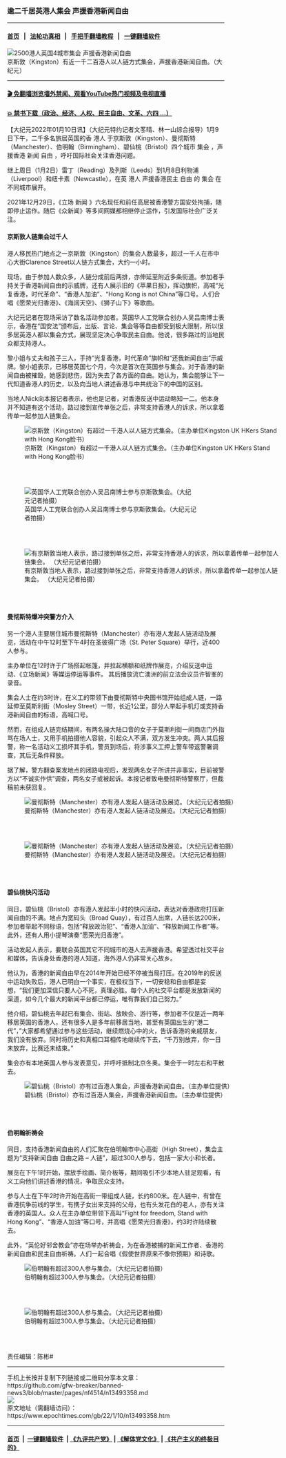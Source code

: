 ### 逾二千居英港人集会 声援香港新闻自由
------------------------

#### [首页](https://github.com/gfw-breaker/banned-news3/blob/master/README.md) &nbsp;&nbsp;|&nbsp;&nbsp; [法轮功真相](https://github.com/begood0513/basic/blob/master/README.md)  &nbsp;&nbsp;|&nbsp;&nbsp; [手把手翻墙教程](https://github.com/gfw-breaker/guides/wiki)  &nbsp;&nbsp;|&nbsp;&nbsp; [一键翻墙软件](https://github.com/gfw-breaker/nogfw/blob/master/README.md)  



<div><img alt="2500港人英国4城市集会 声援香港新闻自由" class="attachment-djy_600_400 size-djy_600_400 wp-post-image" src="https://i.epochtimes.com/assets/uploads/2022/01/id13493420-Kingston-Hongkong-09012022-600x400.jpg"/>
<div class="caption">
 京斯敦（Kingston）有近一千二百港人以人链方式集会，声援香港新闻自由。（大纪元）
</div></div><hr/>

#### [ 🎬  免翻墙浏览墙外禁闻、观看YouTube热门视频及电视直播](https://github.com/gfw-breaker/HelloWorld)

#### [ 💥  禁书下载（政治、经济、人权、民主自由、文革、六四 ...）](https://github.com/gfw-breaker/books/blob/master/README.md)

<div><p>
 【大纪元2022年01月10日讯】（大纪元特约记者文苳晴、林一山综合报导）1月9日下午，二千多名旅居英国的香
 <ok href="https://www.epochtimes.com/gb/tag/%E6%B8%AF%E4%BA%BA.html">
  港人
 </ok>
 于京斯敦（Kingston）、曼彻斯特（Manchester）、伯明翰（Birmingham）、碧仙桃（Bristol）四个城市
 <ok href="https://www.epochtimes.com/gb/tag/%E9%9B%86%E4%BC%9A.html">
  集会
 </ok>
 ，声援香港
 <ok href="https://www.epochtimes.com/gb/tag/%E6%96%B0%E9%97%BB.html">
  新闻
 </ok>
 <ok href="https://www.epochtimes.com/gb/tag/%E8%87%AA%E7%94%B1.html">
  自由
 </ok>
 ，呼吁国际社会关注香港问题。
</p>
<p>
 继上周日（1月2日）雷丁（Reading）及列斯（Leeds）到1月8日利物浦（Liverpool）和纽卡素（Newcastle），在英
 <ok href="https://www.epochtimes.com/gb/tag/%E6%B8%AF%E4%BA%BA.html">
  港人
 </ok>
 声援香港民主
 <ok href="https://www.epochtimes.com/gb/tag/%E8%87%AA%E7%94%B1.html">
  自由
 </ok>
 的
 <ok href="https://www.epochtimes.com/gb/tag/%E9%9B%86%E4%BC%9A.html">
  集会
 </ok>
 在不同城市展开。
</p>
<p>
 2021年12月29日，《立场
 <ok href="https://www.epochtimes.com/gb/tag/%E6%96%B0%E9%97%BB.html">
  新闻
 </ok>
 》六名现任和前任高层被香港警方国安处拘捕，随即停止运作。随后《众新闻》等多间网媒都相继停止运作，引发国际社会广泛关注。
</p>
<h4>
 京斯敦人链集会过千人
</h4>
<p>
 港人移民热门地点之一京斯敦（Kingston）的集会人数最多，超过一千人在市中心大街Clarence Street以人链方式集会，大约一小时。
</p>
<p>
 现场，由于参加人数众多，人链分成前后两排，亦伸延至附近多条街道。参加者手持关于香港新闻自由的示威牌，还有人展示旧的《苹果日报》，挥动旗帜，高喊“光复香港，时代革命”、“香港人加油”、“Hong Kong is not China”等口号。人们合唱《愿荣光归香港》、《海阔天空》、《狮子山下》等歌曲。
</p>
<p>
 大纪元记者在现场采访了数名活动参加者。英国华人工党联合创办人吴吕南博士表示，香港在“国安法”颁布后，出版、言论、集会等等自由都受到极大限制，所以很多居英港人都以集会方式，展现坚定决心争取民主自由。他说，很多路过的当地民众都支持港人。
</p>
<p>
 黎小姐与丈夫和孩子三人，手持“光复香港，时代革命”旗帜和“还我新闻自由”示威牌。黎小姐表示，已移居英国七个月，今次是首次在英国参与集会。对于香港的新闻自由被摧毁，她感到悲伤，因为失去了各方面的自由。她认为，集会能够让下一代知道香港人的历史，以及向当地人讲述香港与中共统治下的中国的区别。
</p>
<p>
 当地人Nick向本报记者表示，他也是记者，对香港反送中运动略知一二。他本身并不知道有这个活动，路过接到宣传单张之后，非常支持香港人的诉求，所以拿着传单一起参加人链集会。
</p>
<figure aria-describedby="caption-attachment-13493393" class="wp-caption aligncenter" id="attachment_13493393" style="width: 600px">
 <ok href="https://i.epochtimes.com/assets/uploads/2022/01/id13493393-kingston1.png" target="_blank">
  <img alt="京斯敦（Kingston）有超过一千港人以人链方式集会。（主办单位Kingston UK HKers Stand with Hong Kong脸书）" class="size-full wp-image-13493393" src="https://i.epochtimes.com/assets/uploads/2022/01/id13493393-kingston1.png"/>
 </ok>
 <br/><figcaption class="wp-caption-text" id="caption-attachment-13493393">
  京斯敦（Kingston）有超过一千港人以人链方式集会。（主办单位Kingston UK HKers Stand with Hong Kong脸书）
 </figcaption><br/>
</figure><br/>
<figure aria-describedby="caption-attachment-13493394" class="wp-caption aligncenter" id="attachment_13493394" style="width: 400px">
 <ok href="https://i.epochtimes.com/assets/uploads/2022/01/id13493394-kingston2.jpeg" target="_blank">
  <img alt="英国华人工党联合创办人吴吕南博士参与京斯敦集会。（大纪元记者拍摄）" class="size-full wp-image-13493394" src="https://i.epochtimes.com/assets/uploads/2022/01/id13493394-kingston2.jpeg"/>
 </ok>
 <br/><figcaption class="wp-caption-text" id="caption-attachment-13493394">
  英国华人工党联合创办人吴吕南博士参与京斯敦集会。（大纪元记者拍摄）
 </figcaption><br/>
</figure><br/>
<figure aria-describedby="caption-attachment-13493399" class="wp-caption aligncenter" id="attachment_13493399" style="width: 600px">
 <ok href="https://i.epochtimes.com/assets/uploads/2022/01/id13493399-kingston3.jpeg" target="_blank">
  <img alt="有京斯敦当地人表示，路过接到单张之后，非常支持香港人的诉求，所以拿着传单一起参加人链集会。 （大纪元记者拍摄）" class="size-full wp-image-13493399" src="https://i.epochtimes.com/assets/uploads/2022/01/id13493399-kingston3.jpeg"/>
 </ok>
 <br/><figcaption class="wp-caption-text" id="caption-attachment-13493399">
  有京斯敦当地人表示，路过接到单张之后，非常支持香港人的诉求，所以拿着传单一起参加人链集会。 （大纪元记者拍摄）
 </figcaption><br/>
</figure><br/>
<h4>
 曼彻斯特爆冲突警方介入
</h4>
<p>
 另一个港人主要居住城市曼彻斯特（Manchester）亦有港人发起人链活动及展览，活动在中午12时至下午4时在圣彼得广场（St. Peter Square）举行，近400人参与。
</p>
<p>
 主办单位在12时许于广场搭起帐篷，并拉起横额和纸牌作展览，介绍反送中运动、《立场新闻》等媒运停运等事件。 其后播放流亡澳洲的前立法会议员许智峯的录音。
</p>
<p>
 集会人士在约3时许，在义工的带领下由曼彻斯特中央图书馆开始组成人链，一路延伸至莫斯利街（Mosley Street）一带，长近1公里，部分人举起手机灯或支持香港新闻自由的标语，高喊口号。
</p>
<p>
 然而，在组成人链完结期间，有两名操大陆口音的女子于莫斯利街一间商店门外指骂在场人士，又用手机拍摄他人容貌，引起众人不满，双方发生冲突。两人其后报警，称一名活动义工损坏其手机，警员到场后，将涉事义工押上警车带返警署调查，其后无条件释放。
</p>
<p>
 据了解，警方翻查案发地点的闭路电视后，发现两名女子所讲并非事实，目前被警方以“不诚实作供”调查，两名女子或被起诉。本报记者致电曼彻斯特警察厅，但截稿前未获回复。
</p>
<figure aria-describedby="caption-attachment-13493383" class="wp-caption aligncenter" id="attachment_13493383" style="width: 600px">
 <ok href="https://i.epochtimes.com/assets/uploads/2022/01/id13493383-manchester1.png" target="_blank">
  <img alt="曼彻斯特（Manchester）亦有港人发起人链活动及展览。（大纪元记者拍摄）" class="size-full wp-image-13493383" src="https://i.epochtimes.com/assets/uploads/2022/01/id13493383-manchester1.png"/>
 </ok>
 <br/><figcaption class="wp-caption-text" id="caption-attachment-13493383">
  曼彻斯特（Manchester）亦有港人发起人链活动及展览。（大纪元记者拍摄）
 </figcaption><br/>
</figure><br/>
<figure aria-describedby="caption-attachment-13493385" class="wp-caption aligncenter" id="attachment_13493385" style="width: 600px">
 <ok href="https://i.epochtimes.com/assets/uploads/2022/01/id13493385-manchester2.png" target="_blank">
  <img alt="曼彻斯特（Manchester）亦有港人发起人链活动及展览。（大纪元记者拍摄）" class="size-full wp-image-13493385" src="https://i.epochtimes.com/assets/uploads/2022/01/id13493385-manchester2.png"/>
 </ok>
 <br/><figcaption class="wp-caption-text" id="caption-attachment-13493385">
  曼彻斯特（Manchester）亦有港人发起人链活动及展览。（大纪元记者拍摄）
 </figcaption><br/>
</figure><br/>
<h4>
 碧仙桃快闪活动
</h4>
<p>
 同日，碧仙桃（Bristol）亦有港人发起半小时的快闪活动，表达对香港政府打压新闻自由的不满。地点为宽码头（Broad Quay），有过百人出席，人链长达200米，参加者举起不同标语，包括“释放政治犯”、“香港人加油”、“释放新闻工作者”等。此外，还有人用小提琴演奏“愿荣光归香港”。
</p>
<p>
 活动发起人表示，要联合英国其它不同城市的港人去声援香港。希望透过社交平台和媒体，告诉身处香港的港人知道，海外港人仍非常关心故乡。
</p>
<p>
 他认为，香港的新闻自由早在2014年开始已经不停被当局打压。在2019年的反送中运动失败后，港人已明白一个事实，在极权当下，一切安稳和自由都是妄想，“我们更加深信只要人心不死，真理必胜。每个人的社交平台都是发放新闻的渠道，如今几个最大的新闻平台都已停运，唯有靠我们自己努力。”
</p>
<p>
 他介绍，碧仙桃去年起已有集会、街站、放映会、游行等，参加者不仅是近一两年移居英国的香港人，还有很多人是多年前移居当地，甚至有英国出生的“港二代”，”大家都希望通过参与这些活动，继续燃烧心中的火，告诉香港的亲戚朋友，我们没有放弃。同时将历史和真相口耳相传地继续传下去，“千万别放弃，你一日未放弃，比赛还未结束。”
</p>
<p>
 集会亦有本地英国人参与发表意见，并呼吁抵制北京冬奥。集会于一时左右和平散去。
</p>
<figure aria-describedby="caption-attachment-13493367" class="wp-caption aligncenter" id="attachment_13493367" style="width: 533px">
 <ok href="https://i.epochtimes.com/assets/uploads/2022/01/id13493367-bristol.jpg" target="_blank">
  <img alt="碧仙桃（Bristol）亦有过百港人集会，声援香港新闻自由。（主办单位提供）" class="size-medium_vertical wp-image-13493367" src="https://i.epochtimes.com/assets/uploads/2022/01/id13493367-bristol-533x400.jpg"/>
 </ok>
 <br/><figcaption class="wp-caption-text" id="caption-attachment-13493367">
  碧仙桃（Bristol）亦有过百港人集会，声援香港新闻自由。（主办单位提供）
 </figcaption><br/>
</figure><br/>
<h4>
 伯明翰祈祷会
</h4>
<p>
 同日，支持香港新闻自由的人们汇聚在伯明翰市中心高街（High Street），集会主题为“支持新闻自由 自由之路 – 人链”，超过300人参与，包括一家大小和长者。
</p>
<p>
 展览在下午1时开始，摆放手绘画、简介板等，期间吸引不少本地人驻足观看，有义工向他们讲述香港的情况，争取民众支持。
</p>
<p>
 参与人士在下午2时许开始在高街一带组成人链，长约800米。在人链中，有曾在香港抗争前线的学生，有携子女出来支持的父母，也有头发花白的老人，亦有关注香港的英国人。众人在主办单位带领下高叫“Fight for freedom, Stand with Hong Kong”、“香港人加油”等口号，并高唱《愿荣光归香港》，约3时许陆续散去。
</p>
<p>
 此外，“英伦好邻舍教会”亦在场举办祈祷会，为在香港被捕的新闻工作者、香港的新闻自由和民主自由祈祷。人们一起合唱《假使世界原来不像你预期》和诗歌。
</p>
<figure aria-describedby="caption-attachment-13493376" class="wp-caption aligncenter" id="attachment_13493376" style="width: 600px">
 <ok href="https://i.epochtimes.com/assets/uploads/2022/01/id13493376-Birmingham1.jpg" target="_blank">
  <img alt="伯明翰有超过300人参与集会。（大纪元记者拍摄）" class="size-full wp-image-13493376" src="https://i.epochtimes.com/assets/uploads/2022/01/id13493376-Birmingham1.jpg"/>
 </ok>
 <br/><figcaption class="wp-caption-text" id="caption-attachment-13493376">
  伯明翰有超过300人参与集会。（大纪元记者拍摄）
 </figcaption><br/>
</figure><br/>
<figure aria-describedby="caption-attachment-13493380" class="wp-caption aligncenter" id="attachment_13493380" style="width: 600px">
 <ok href="https://i.epochtimes.com/assets/uploads/2022/01/id13493380-Birmingham2.jpg" target="_blank">
  <img alt="伯明翰有超过300人参与集会。（大纪元记者拍摄）" class="size-full wp-image-13493380" src="https://i.epochtimes.com/assets/uploads/2022/01/id13493380-Birmingham2.jpg"/>
 </ok>
 <br/><figcaption class="wp-caption-text" id="caption-attachment-13493380">
  伯明翰有超过300人参与集会。（大纪元记者拍摄）
 </figcaption><br/>
</figure><br/>
<p>
 责任编辑：陈彬#
</p>
</div>
<hr/>
手机上长按并复制下列链接或二维码分享本文章：<br/>
https://github.com/gfw-breaker/banned-news3/blob/master/pages/nf4514/n13493358.md <br/>
<a href='https://github.com/gfw-breaker/banned-news3/blob/master/pages/nf4514/n13493358.md'><img src='https://github.com/gfw-breaker/banned-news3/blob/master/pages/nf4514/n13493358.md.png'/></a> <br/>
原文地址（需翻墙访问）：https://www.epochtimes.com/gb/22/1/10/n13493358.htm


------------------------
#### [首页](https://github.com/gfw-breaker/banned-news3/blob/master/README.md) &nbsp;|&nbsp; [一键翻墙软件](https://github.com/gfw-breaker/nogfw/blob/master/README.md) &nbsp;| [《九评共产党》](https://github.com/gfw-breaker/9ping.md/blob/master/README.md#九评之一评共产党是什么) | [《解体党文化》](https://github.com/gfw-breaker/jtdwh.md/blob/master/README.md) | [《共产主义的终极目的》](https://github.com/gfw-breaker/gczydzjmd.md/blob/master/README.md)


<img src='http://gfw-breaker.win/banned-news3/pages/nf4514/n13493358.md' width='0px' height='0px'/>